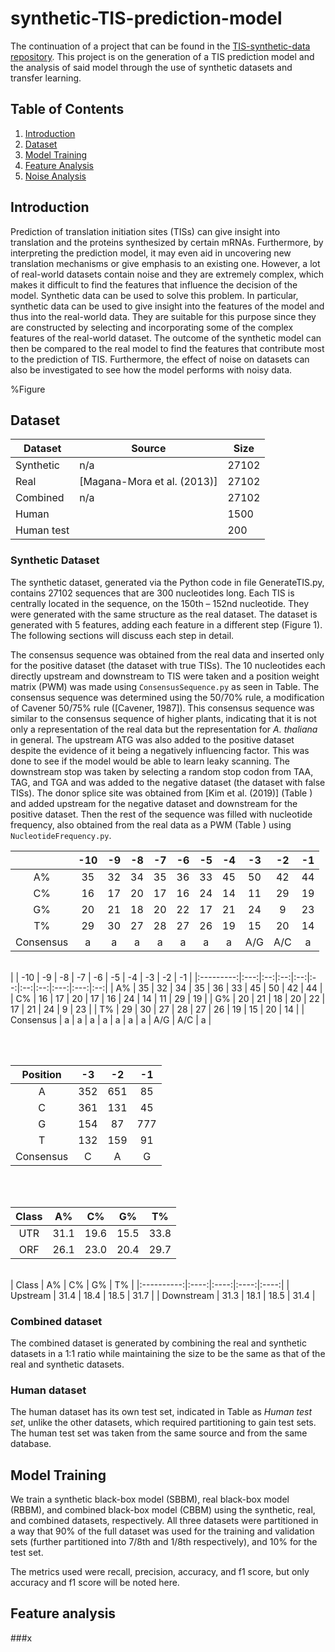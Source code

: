 # synthetic-TIS-prediction-model
The continuation of a project that can be found in the [TIS-synthetic-data repository](https://github.com/YunseolPark/BAthesis-TIS-prediction-using-synthetic-data).
This project is on the generation of a TIS prediction model and the analysis of said model through the use of synthetic datasets and transfer learning.

## Table of Contents
1. [Introduction](#introduction)
2. [Dataset](#dataset)
3. [Model Training](#model-training)
4. [Feature Analysis](#feature-analysis)
5. [Noise Analysis](#noise-analysis)

## Introduction

Prediction of translation initiation sites (TISs) can give insight into translation and the proteins synthesized by certain mRNAs. Furthermore, by interpreting the prediction model, it may even aid in uncovering new translation mechanisms or give emphasis to an existing one.
However, a lot of real-world datasets contain noise and they are extremely complex, which makes it difficult to find the features that influence the decision of the model.
Synthetic data can be used to solve this problem. In particular, synthetic data can be used to give insight into the features of the model and thus into the real-world data. They are suitable for this purpose since they are constructed by selecting and incorporating some of the complex features of the real-world dataset. The outcome of the synthetic model can then be compared to the real model to find the features that contribute most to the prediction of TIS. Furthermore, the effect of noise on datasets can also be investigated to see how the model performs with noisy data.

%Figure

## Dataset

| Dataset | Source | Size |
| --- | --- | --- |
| Synthetic | n/a | 27102 |
| Real | [Magana-Mora et al. (2013)] | 27102 |
| Combined | n/a | 27102 |
| Human |  | 1500 |
| Human test |  | 200 |

### Synthetic Dataset
The synthetic dataset, generated via the Python code in file GenerateTIS.py, contains 27102 sequences that are 300 nucleotides long. Each TIS is centrally located in the sequence, on the 150th – 152nd nucleotide. They were generated with the same structure as the real dataset. The dataset is generated with 5 features, adding each feature in a different step (Figure 1). The following sections will discuss each step in detail.

The consensus sequence was obtained from the real data and inserted only for the positive dataset (the dataset with true TISs). The 10 nucleotides each directly upstream and downstream to TIS were taken and a position weight matrix (PWM) was made using `ConsensusSequence.py` as seen in Table. The consensus sequence was determined using the 50/70% rule, a modification of Cavener 50/75% rule ([Cavener, 1987]). This consensus sequence was similar to the consensus sequence of higher plants, indicating that it is not only a representation of the real data but the representation for *A. thaliana* in general.
The upstream ATG was also added to the positive dataset despite the evidence of it being a negatively influencing factor. This was done to see if the model would be able to learn leaky scanning.
The downstream stop was taken by selecting a random stop codon from TAA, TAG, and TGA and was added to the negative dataset (the dataset with false TISs).
The donor splice site was obtained from [Kim et al. (2019)] (Table ) and added upstream for the negative dataset and downstream for the positive dataset.
Then the rest of the sequence was filled with nucleotide frequency, also obtained from the real data as a PWM (Table ) using `NucleotideFrequency.py`.

|           | -10 | -9 | -8 | -7 | -6 | -5 | -4 |  -3 |  -2 | -1 |
|:---------:|:---:|:--:|:--:|:--:|:--:|:--:|:--:|:---:|:---:|:--:|
|     A%    |  35 | 32 | 34 | 35 | 36 | 33 | 45 |  50 |  42 | 44 |
|     C%    |  16 | 17 | 20 | 17 | 16 | 24 | 14 |  11 |  29 | 19 |
|     G%    |  20 | 21 | 18 | 20 | 22 | 17 | 21 |  24 |  9  | 23 |
|     T%    |  29 | 30 | 27 | 28 | 27 | 26 | 19 |  15 |  20 | 14 |
| Consensus |  a  |  a |  a |  a |  a |  a |  a | A/G | A/C |  a |
<br/>
|           | -10 | -9 | -8 | -7 | -6 | -5 | -4 |  -3 |  -2 | -1 |
|:---------:|:---:|:--:|:--:|:--:|:--:|:--:|:--:|:---:|:---:|:--:|
|     A%    |  35 | 32 | 34 | 35 | 36 | 33 | 45 |  50 |  42 | 44 |
|     C%    |  16 | 17 | 20 | 17 | 16 | 24 | 14 |  11 |  29 | 19 |
|     G%    |  20 | 21 | 18 | 20 | 22 | 17 | 21 |  24 |  9  | 23 |
|     T%    |  29 | 30 | 27 | 28 | 27 | 26 | 19 |  15 |  20 | 14 |
| Consensus |  a  |  a |  a |  a |  a |  a |  a | A/G | A/C |  a |

<br/><br/>

|  Position |  -3 |  -2 |  -1 |
|:---------:|:---:|:---:|:---:|
|     A     | 352 | 651 |  85 |
|     C     | 361 | 131 |  45 |
|     G     | 154 |  87 | 777 |
|     T     | 132 | 159 |  91 |
| Consensus |  C  |  A  |  G  |

<br/><br/>

| Class |  A%  |  C%  |  G%  |  T%  |
|:-----:|:----:|:----:|:----:|:----:|
|  UTR  | 31.1 | 19.6 | 15.5 | 33.8 |
|  ORF  | 26.1 | 23.0 | 20.4 | 29.7 |
<br/>
|    Class   |  A%  |  C%  |  G%  |  T%  |
|:----------:|:----:|:----:|:----:|:----:|
|  Upstream  | 31.4 | 18.4 | 18.5 | 31.7 |
| Downstream | 31.3 | 18.1 | 18.5 | 31.4 |

### Combined dataset
The combined dataset is generated by combining the real and synthetic datasets in a 1:1 ratio while maintaining the size to be the same as that of the real and synthetic datasets.

### Human dataset
The human dataset has its own test set, indicated in Table as *Human test set*, unlike the other datasets, which required partitioning to gain test sets. The human test set was taken from the same source and from the same database.

## Model Training
We train a synthetic black-box model (SBBM), real black-box model (RBBM), and combined black-box model (CBBM) using the synthetic, real, and combined datasets, respectively. All three datasets were partitioned in a way that 90% of the full dataset was used for the training and validation sets (further partitioned into 7/8th and 1/8th respectively), and 10% for the test set.

The metrics used were recall, precision, accuracy, and f1 score, but only accuracy and f1 score will be noted here.

## Feature analysis
###x
